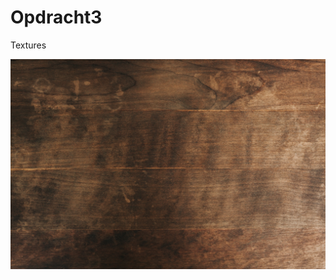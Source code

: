 # Opdracht3
Textures


<!DOCTYPE html>
<html>
  <head>
    <meta charset="utf-8">
    <title>Hello, WebVR! • A-Frame</title>
    <meta name="viewport" content="width=device-width">
    <script src="https://aframe.io/releases/1.0.4/aframe.min.js"></script>
    <script src="scripts/main.js" defer></script>
  </head>
  <body>
    <a-scene background="color: #333333">
      <a-assets>
          <img id="wood" src="wood.jpg" />   
      </a-assets>
      <a-box id="myBox" 
        position="0 1 -3" 
        rotation="0 45 0" 
        width="3" 
        height="1" 
        depth="1" 
        material="src:#wood"
        shadow>
      </a-box>
      <a-plane id="ground"
        position="0 0 -4" 
        rotation="-90 0 0" 
        width="100" 
        height="100" 
        color="#7BC8A4" 
        shadow>
      </a-plane> 
    </a-scene>
  </body>
</html>
